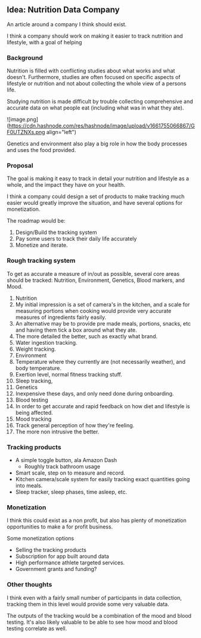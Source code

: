 ## Idea: Nutrition Data Company

An article around a company I think should exist.

I think a company should work on making it easier to track nutrition and lifestyle, with a goal of helping 


### Background

Nutrition is filled with conflicting studies about what works and what doesn't.  Furthermore, studies are often focused on specific aspects of lifestyle or nutrition and not about collecting the whole view of a persons life.

Studying nutrition is made difficult by trouble collecting comprehensive and accurate data on what people eat (including what was in what they ate).  

![image.png](https://cdn.hashnode.com/res/hashnode/image/upload/v1661755066867/GF0UTZNXs.png align="left")

Genetics and environment also play a big role in how the body processes and uses the food provided. 


### Proposal

The goal is making it easy to track in detail your nutrition and lifestyle as a whole, and the impact they have on your health.

I think a company could design a set of products to make tracking much easier would greatly improve the situation, and have several options for monetization.

The roadmap would be:
1. Design/Build the tracking system
2. Pay some users to track their daily life accurately
3. Monetize and iterate.


### Rough tracking system

To get as accurate a measure of in/out as possible, several core areas should be tracked: Nutrition, Environment, Genetics, Blood markers, and Mood. 

1. Nutrition
  1. My initial impression is a set of camera's in the kitchen, and a scale for measuring portions when cooking would provide very accurate measures of ingredients fairly easily.
  2. An alternative may be to provide pre made meals, portions, snacks, etc and having them tick a box around what they ate.
  3. The more detailed the better, such as exactly what brand.
  4. Water ingestion tracking.
  4. Weight tracking.
2. Environment
  1. Temperature where they currently are (not necessarily weather), and body temperature. 
  2. Exertion level, normal fitness tracking stuff.
  3. Sleep tracking, 
3. Genetics
  1. Inexpensive these days, and only need done during onboarding.
4. Blood testing
  1. In order to get accurate and rapid feedback on how diet and lifestyle is being affected.
5. Mood tracking
  1. Track general perception of how they're feeling.
  2. The more non intrusive the better.


### Tracking products

- A simple toggle button, ala Amazon Dash
  - Roughly track bathroom usage
- Smart scale, step on to measure and record.
- Kitchen camera/scale system for easily tracking exact quantities going into meals.
- Sleep tracker, sleep phases, time asleep, etc.


### Monetization

I think this could exist as a non profit, but also has plenty of monetization opportunities to make a for profit business.

Some monetization options
- Selling the tracking products
- Subscription for app built around data
- High performance athlete targeted services.
- Government grants and funding?


### Other thoughts

I think even with a fairly small number of participants in data collection, tracking them in this level would provide some very valuable data.

The outputs of the tracking would be a combination of the mood and blood testing.  It's also likely valuable to be able to see how mood and blood testing correlate as well.
